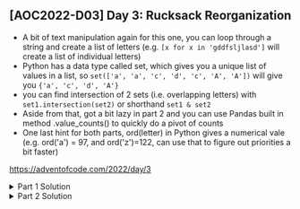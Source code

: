 ## [AOC2022-D03] Day 3: Rucksack Reorganization
- A bit of text manipulation again for this one, you can loop through a string and create a list of letters (e.g. `[x for x in 'gddfsljlasd']` will create a list of individual letters)
- Python has a data type called set, which gives you a unique list of values in a list, so `set(['a', 'a', 'c', 'd', 'c', 'A', 'A'])` will give you `{'a', 'c', 'd', 'A'}`
- you can find intersection of 2 sets (i.e. overlapping letters) with `set1.intersection(set2)` or shorthand `set1 & set2`
- Aside from that, got a bit lazy in part 2 and you can use Pandas built in method .value_counts() to quickly do a pivot of counts
- One last hint for both parts, ord(letter) in Python gives a numerical vale (e.g. ord('a') = 97, and ord('z')=122, can use that to figure out priorities a bit faster)

https://adventofcode.com/2022/day/3

<details>
  <summary>Part 1 Solution</summary>
  
  ```python
  #%% Source files
  fPath = "../aoc-2022-Src/"
  # f = open(fPath+"d3DemoInputs.txt", "r")
  f = open(fPath+"d3ActualInputs.txt", "r")
  inputs = f.read()
  inputs = inputs.splitlines()

  #%% Part 1
  allCommon = []
  # ord('a') #97; needs to be 1, so -96
  # ord('z') #122; needs t be 26, so -96
  # ord('A') #65; needs to be 27, so -38
  # ord('Z') #90; -38
  for rucksack in inputs:    
      half = int(len(rucksack) / 2)
      compart1 = rucksack[:half]
      compart2 = rucksack[half:]

      unique1 = set([x for x in compart1])
      unique2 = set([x for x in compart2])
      common = [x for x in unique1 if x in unique2]
      allCommon.append(common[0])

  priorities = [ord(letter)-38 if letter.isupper() else ord(letter)-96 for letter in allCommon ]
  print("Part 1:", sum(priorities))  
  ```
</details>

<details>
  <summary>Part 2 Solution</summary>
    
  ```python
  #%% Part 2
  import pandas as pd
  badges=[]
  totalGroups = int(len(inputs)/3)

  for groupNum in range(1, totalGroups + 1):
      start = groupNum * 3 - 3
      end = groupNum * 3
      rucksacks = inputs[start:end]
      uniqueSets = [set([item for item in items]) for items in rucksacks]
      allUnique = []
      for rucksack in uniqueSets:
          allUnique.extend(rucksack)
      df = pd.DataFrame({'Item':allUnique})
      counts = pd.DataFrame(df['Item'].value_counts())
      badge = counts[counts['Item']==3].index[0]
      badges.append(badge)

  priorities = [ord(letter)-38 if letter.isupper() else ord(letter)-96 for letter in badges]
  print("Part 2:", sum(priorities))
  ```
</details>
